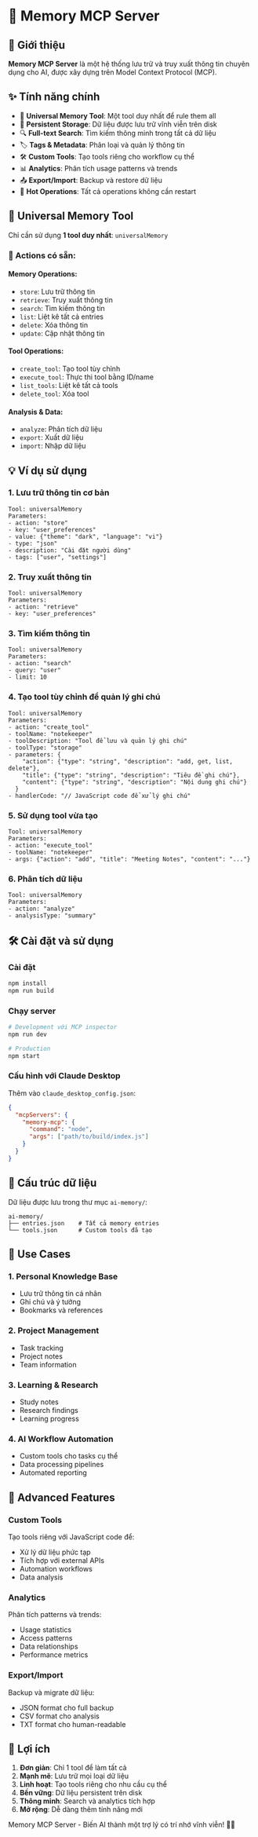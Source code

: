# 🧠 Memory MCP Server

## 🎯 Giới thiệu

**Memory MCP Server** là một hệ thống lưu trữ và truy xuất thông tin chuyên dụng cho AI, được xây dựng trên Model Context Protocol (MCP).

## ✨ Tính năng chính

- 🚀 **Universal Memory Tool**: Một tool duy nhất để rule them all
- 💾 **Persistent Storage**: Dữ liệu được lưu trữ vĩnh viễn trên disk
- 🔍 **Full-text Search**: Tìm kiếm thông minh trong tất cả dữ liệu
- 🏷️ **Tags & Metadata**: Phân loại và quản lý thông tin
- 🛠️ **Custom Tools**: Tạo tools riêng cho workflow cụ thể
- 📊 **Analytics**: Phân tích usage patterns và trends
- 📤 **Export/Import**: Backup và restore dữ liệu
- 🔄 **Hot Operations**: Tất cả operations không cần restart

## 🚀 Universal Memory Tool

Chỉ cần sử dụng **1 tool duy nhất**: `universalMemory`

### 📝 Actions có sẵn:

#### Memory Operations:
- `store`: Lưu trữ thông tin
- `retrieve`: Truy xuất thông tin
- `search`: Tìm kiếm thông tin
- `list`: Liệt kê tất cả entries
- `delete`: Xóa thông tin
- `update`: Cập nhật thông tin

#### Tool Operations:
- `create_tool`: Tạo tool tùy chỉnh
- `execute_tool`: Thực thi tool bằng ID/name
- `list_tools`: Liệt kê tất cả tools
- `delete_tool`: Xóa tool

#### Analysis & Data:
- `analyze`: Phân tích dữ liệu
- `export`: Xuất dữ liệu
- `import`: Nhập dữ liệu

## 💡 Ví dụ sử dụng

### 1. Lưu trữ thông tin cơ bản
```
Tool: universalMemory
Parameters:
- action: "store"
- key: "user_preferences"
- value: {"theme": "dark", "language": "vi"}
- type: "json"
- description: "Cài đặt người dùng"
- tags: ["user", "settings"]
```

### 2. Truy xuất thông tin
```
Tool: universalMemory
Parameters:
- action: "retrieve"
- key: "user_preferences"
```

### 3. Tìm kiếm thông tin
```
Tool: universalMemory
Parameters:
- action: "search"
- query: "user"
- limit: 10
```

### 4. Tạo tool tùy chỉnh để quản lý ghi chú
```
Tool: universalMemory
Parameters:
- action: "create_tool"
- toolName: "notekeeper"
- toolDescription: "Tool để lưu và quản lý ghi chú"
- toolType: "storage"
- parameters: {
    "action": {"type": "string", "description": "add, get, list, delete"},
    "title": {"type": "string", "description": "Tiêu đề ghi chú"},
    "content": {"type": "string", "description": "Nội dung ghi chú"}
  }
- handlerCode: "// JavaScript code để xử lý ghi chú"
```

### 5. Sử dụng tool vừa tạo
```
Tool: universalMemory
Parameters:
- action: "execute_tool"
- toolName: "notekeeper"
- args: {"action": "add", "title": "Meeting Notes", "content": "..."}
```

### 6. Phân tích dữ liệu
```
Tool: universalMemory
Parameters:
- action: "analyze"
- analysisType: "summary"
```

## 🛠️ Cài đặt và sử dụng

### Cài đặt
```bash
npm install
npm run build
```

### Chạy server
```bash
# Development với MCP inspector
npm run dev

# Production
npm start
```

### Cấu hình với Claude Desktop
Thêm vào `claude_desktop_config.json`:
```json
{
  "mcpServers": {
    "memory-mcp": {
      "command": "node",
      "args": ["path/to/build/index.js"]
    }
  }
}
```

## 📁 Cấu trúc dữ liệu

Dữ liệu được lưu trong thư mục `ai-memory/`:
```
ai-memory/
├── entries.json    # Tất cả memory entries
└── tools.json      # Custom tools đã tạo
```

## 🎯 Use Cases

### 1. Personal Knowledge Base
- Lưu trữ thông tin cá nhân
- Ghi chú và ý tưởng
- Bookmarks và references

### 2. Project Management
- Task tracking
- Project notes
- Team information

### 3. Learning & Research
- Study notes
- Research findings
- Learning progress

### 4. AI Workflow Automation
- Custom tools cho tasks cụ thể
- Data processing pipelines
- Automated reporting

## 🔧 Advanced Features

### Custom Tools
Tạo tools riêng với JavaScript code để:
- Xử lý dữ liệu phức tạp
- Tích hợp với external APIs
- Automation workflows
- Data analysis

### Analytics
Phân tích patterns và trends:
- Usage statistics
- Access patterns
- Data relationships
- Performance metrics

### Export/Import
Backup và migrate dữ liệu:
- JSON format cho full backup
- CSV format cho analysis
- TXT format cho human-readable

## 🎉 Lợi ích

1. **Đơn giản**: Chỉ 1 tool để làm tất cả
2. **Mạnh mẽ**: Lưu trữ mọi loại dữ liệu
3. **Linh hoạt**: Tạo tools riêng cho nhu cầu cụ thể
4. **Bền vững**: Dữ liệu persistent trên disk
5. **Thông minh**: Search và analytics tích hợp
6. **Mở rộng**: Dễ dàng thêm tính năng mới

Memory MCP Server - Biến AI thành một trợ lý có trí nhớ vĩnh viễn! 🧠✨
